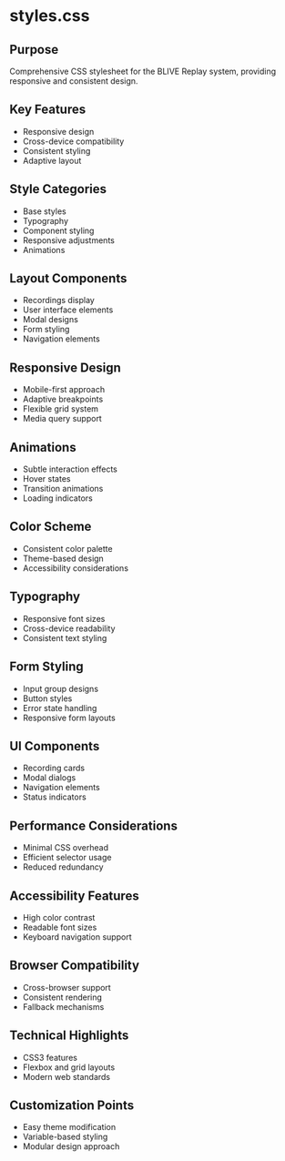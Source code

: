 # styles.css

## Purpose
Comprehensive CSS stylesheet for the BLIVE Replay system, providing responsive and consistent design.

## Key Features
- Responsive design
- Cross-device compatibility
- Consistent styling
- Adaptive layout

## Style Categories
- Base styles
- Typography
- Component styling
- Responsive adjustments
- Animations

## Layout Components
- Recordings display
- User interface elements
- Modal designs
- Form styling
- Navigation elements

## Responsive Design
- Mobile-first approach
- Adaptive breakpoints
- Flexible grid system
- Media query support

## Animations
- Subtle interaction effects
- Hover states
- Transition animations
- Loading indicators

## Color Scheme
- Consistent color palette
- Theme-based design
- Accessibility considerations

## Typography
- Responsive font sizes
- Cross-device readability
- Consistent text styling

## Form Styling
- Input group designs
- Button styles
- Error state handling
- Responsive form layouts

## UI Components
- Recording cards
- Modal dialogs
- Navigation elements
- Status indicators

## Performance Considerations
- Minimal CSS overhead
- Efficient selector usage
- Reduced redundancy

## Accessibility Features
- High color contrast
- Readable font sizes
- Keyboard navigation support

## Browser Compatibility
- Cross-browser support
- Consistent rendering
- Fallback mechanisms

## Technical Highlights
- CSS3 features
- Flexbox and grid layouts
- Modern web standards

## Customization Points
- Easy theme modification
- Variable-based styling
- Modular design approach
